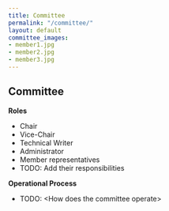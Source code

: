 ```yaml
---
title: Committee
permalink: "/committee/"
layout: default
committee_images:
- member1.jpg
- member2.jpg
- member3.jpg
---
```


## Committee

**Roles**

*   Chair
*   Vice-Chair
*   Technical Writer
*   Administrator
*   Member representatives
*   TODO: Add their responsibilities

**Operational Process**

*   TODO: \<How does the committee operate\>
